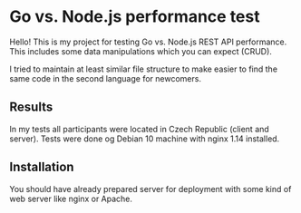 # Go vs. Node.js performance test

Hello! This is my project for testing Go vs. Node.js REST API performance. This includes some data manipulations which you can expect (CRUD).

I tried to maintain at least similar file structure to make easier to find the same code in the second language for newcomers.

## Results

In my tests all participants were located in Czech Republic (client and server). Tests were done og Debian 10 machine with nginx 1.14 installed.

## Installation

You should have already prepared server for deployment with some kind of web server like nginx or Apache.